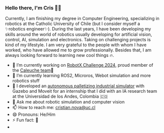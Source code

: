### Hello there,  I'm Cris 👋😁

Currently, I am finishing my degree in Computer Engineering, specializing in robotics at the Catholic University of Chile (but I consider myself a ✨robotics engineer✨).
During the last years, I have been developing my skills around the world of robotics usually developing for artificial vision, control, AI, simulation and electronics. Taking on challenging projects is kind of my lifestyle. I am very grateful to the people with whom I have worked, who have allowed me to grow professionally. Besides that, I am always looking forward to learning new cool things 🔥.

<!--
**MonkyDCristian/MonkyDCristian** is a ✨ _special_ ✨ repository because its `README.md` (this file) appears on your GitHub profile.

Here are some ideas to get you started:

- 🔭 I’m currently working on ...
- 🌱 I’m currently learning ...
- 👯 I’m looking to collaborate on ...
- 🤔 I’m looking for help with ...
- 💬 Ask me about ...
- 📫 How to reach me: ...
- 😄 Pronouns: ...
- ⚡ Fun fact: ...
-->

- 🔭 I’m currently working on [RobotX Challenge 2024](https://robotx.org/), proud member of the [Caleuche team](https://www.instagram.com/caleuche_robotx)🦾
- 🌱 I’m currently learning ROS2, Microros, Webot simulation and more robotics stuff
- 🤖 I developed an [autonomous palletizing industrial simulator](https://github.com/MonkyDCristian/SEMA_Sim) with Gazebo and Moveit for an internship that I did with an IA research team at the Universidad de los Andes, Colombia 🇨🇴
- 💬 Ask me about robotic simulation and computer vision
- 📫 How to reach me: cristian.nova@uc.cl
- 😄 Pronouns: He/Him
- ⚡ Fun fact: 🤨
-



